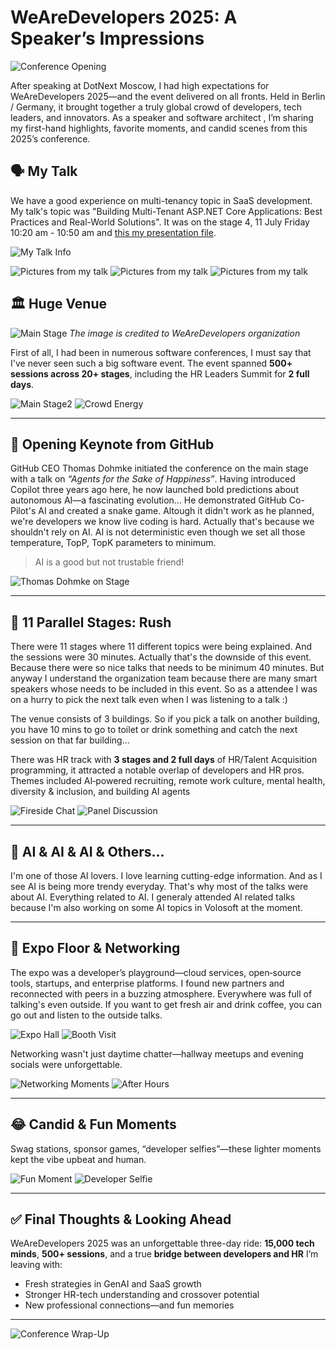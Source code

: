 # WeAreDevelopers 2025: A Speaker’s Impressions

![Conference Opening](IMG_15924-min.jpg)

After speaking at DotNext Moscow, I had high expectations for WeAreDevelopers 2025—and the event delivered on all fronts. Held in Berlin / Germany, it brought together a truly global crowd of developers, tech leaders, and innovators. As a speaker and software architect , I’m sharing my first-hand highlights, favorite moments, and candid scenes from this 2025’s conference.

## 🗣 My Talk

We have a good experience on multi-tenancy topic in SaaS development. My talk's topic was "Building Multi-Tenant ASP.NET Core Applications: Best Practices and Real-World Solutions". It was on the stage 4, 11 July Friday 10:20 am - 10:50 am and [this my presentation file](https://github.com/ebicoglu/presentations/blob/main/multi-tenancy-wearedevelopers-2025_30mins.pptx).

![My Talk Info](image-20250722203102576.png)

![Pictures from my talk](my-talk-1.JPG)
![Pictures from my talk](my-talk-2.JPG)
![Pictures from my talk](my-talk-3.JPG)


## 🏛 Huge Venue

![Main Stage](1752664190317-min.jpeg)
*The image is credited to WeAreDevelopers organization*

First of all, I had been in numerous software conferences,  I must say that I've never seen such a big software event. The event spanned **500+ sessions across 20+ stages**, including the HR Leaders Summit for **2 full days**.

![Main Stage2](IMG_15933-min.jpg)
![Crowd Energy](IMG_15944-min.jpg)

------

## 🎤 Opening Keynote from GitHub

GitHub CEO Thomas Dohmke initiated the conference on the main stage with a talk on *“Agents for the Sake of Happiness”*. Having introduced Copilot three years ago here, he now launched bold predictions about autonomous AI‍—a fascinating evolution... He demonstrated GitHub Co-Pilot's AI and created a snake game. Altough it didn't work as he planned, we're developers we know live coding is hard. Actually that's because we shouldn't rely on AI. AI is not deterministic even though we set all those temperature, TopP, TopK parameters to minimum.

> AI is a good but not trustable friend!

![Thomas Dohmke on Stage](IMG_15941-min.jpg)

------

## 🧭 11 Parallel Stages: Rush 

There were 11 stages where 11 different topics were being explained. And the sessions were 30 minutes. Actually that's the downside of this event. Because there were so nice talks that needs to be minimum 40 minutes. But anyway I understand the organization team because there are many smart speakers whose needs to be included in this event. So as a attendee I was on a hurry to pick the next talk even when I was listening to a talk :)

The venue consists of 3 buildings. So if you pick a talk on another building, you have 10 mins to go to toilet or drink something and catch the next session on that far building... 

There was HR track with **3 stages and 2 full days** of HR/Talent Acquisition programming, it attracted a notable overlap of developers and HR pros. Themes included AI‑powered recruiting, remote work culture, mental health, diversity & inclusion, and building AI agents 

![Fireside Chat](IMG_15949-min.jpg)
![Panel Discussion](IMG_15948-min.jpg)


------

## 🤖 AI & AI & AI & Others...

I'm one of those AI lovers. I love learning cutting-edge information. And as I see AI is being more trendy everyday. That's why most of the talks were about AI. Everything related to AI. I generaly attended AI related talks because I'm also working on some AI topics in Volosoft at the moment. 


------

## 🤝 Expo Floor & Networking

The expo was a developer’s playground—cloud services, open‑source tools, startups, and enterprise platforms. I found new partners and reconnected with peers in a buzzing atmosphere.  Everywhere was full of talking's even outside. If you want to get fresh air and drink coffee, you can go out and listen to the outside talks.

![Expo Hall](IMG_15956-min.jpg)
![Booth Visit](IMG_15959-min.jpg)



Networking wasn't just daytime chatter—hallway meetups and evening socials were unforgettable.

![Networking Moments](IMG_15964-min.jpg)
![After Hours](IMG_15972-min.JPG)

------

## 😂 Candid & Fun Moments

Swag stations, sponsor games, “developer selfies”—these lighter moments kept the vibe upbeat and human.

![Fun Moment](IMG_15971-min.JPG)
![Developer Selfie](IMG_15980-min.JPG)

------

## ✅ Final Thoughts & Looking Ahead

WeAreDevelopers 2025 was an unforgettable three-day ride: **15,000 tech minds**, **500+ sessions**, and a true **bridge between developers and HR**
I’m leaving with:

- Fresh strategies in GenAI and SaaS growth
- Stronger HR-tech understanding and crossover potential
- New professional connections—and fun memories


------

![Conference Wrap-Up](IMG_15999-min.jpg)



